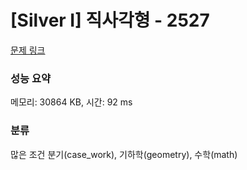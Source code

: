 # [Silver I] 직사각형 - 2527 

[문제 링크](https://www.acmicpc.net/problem/2527) 

### 성능 요약

메모리: 30864 KB, 시간: 92 ms

### 분류

많은 조건 분기(case_work), 기하학(geometry), 수학(math)

